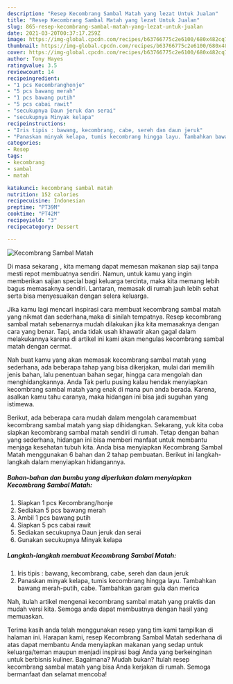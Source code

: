 ```yaml
---
description: "Resep Kecombrang Sambal Matah yang lezat Untuk Jualan"
title: "Resep Kecombrang Sambal Matah yang lezat Untuk Jualan"
slug: 865-resep-kecombrang-sambal-matah-yang-lezat-untuk-jualan
date: 2021-03-20T00:37:17.259Z
image: https://img-global.cpcdn.com/recipes/b63766775c2e6100/680x482cq70/kecombrang-sambal-matah-foto-resep-utama.jpg
thumbnail: https://img-global.cpcdn.com/recipes/b63766775c2e6100/680x482cq70/kecombrang-sambal-matah-foto-resep-utama.jpg
cover: https://img-global.cpcdn.com/recipes/b63766775c2e6100/680x482cq70/kecombrang-sambal-matah-foto-resep-utama.jpg
author: Tony Hayes
ratingvalue: 3.5
reviewcount: 14
recipeingredient:
- "1 pcs Kecombranghonje"
- "5 pcs bawang merah"
- "1 pcs bawang putih"
- "5 pcs cabai rawit"
- "secukupnya Daun jeruk dan serai"
- "secukupnya Minyak kelapa"
recipeinstructions:
- "Iris tipis : bawang, kecombrang, cabe, sereh dan daun jeruk"
- "Panaskan minyak kelapa, tumis kecombrang hingga layu. Tambahkan bawang merah-putih, cabe. Tambahkan garam gula dan merica"
categories:
- Resep
tags:
- kecombrang
- sambal
- matah

katakunci: kecombrang sambal matah 
nutrition: 152 calories
recipecuisine: Indonesian
preptime: "PT39M"
cooktime: "PT42M"
recipeyield: "3"
recipecategory: Dessert

---
```



![Kecombrang Sambal Matah](https://img-global.cpcdn.com/recipes/b63766775c2e6100/680x482cq70/kecombrang-sambal-matah-foto-resep-utama.jpg)

Di masa  sekarang , kita memang dapat memesan makanan siap saji tanpa mesti repot membuatnya sendiri. Namun, untuk kamu yang ingin memberikan sajian special bagi keluarga tercinta, maka kita memang lebih bagus memasaknya sendiri. Lantaran, memasak di rumah jauh lebih sehat serta bisa menyesuaikan dengan selera keluarga.

Jika kamu lagi mencari inspirasi cara membuat kecombrang sambal matah yang nikmat dan sederhana,maka di sinilah tempatnya. Resep kecombrang sambal matah  sebenarnya mudah dilakukan jika kita memasaknya dengan cara yang benar. Tapi, anda tidak usah khawatir akan gagal dalam melakukannya 
karena di artikel ini kami akan mengulas kecombrang sambal matah dengan cermat.  



Nah buat kamu yang akan memasak kecombrang sambal matah yang sederhana, ada beberapa tahap yang bisa dikerjakan, mulai dari memilih jenis bahan, lalu penentuan bahan segar, hingga cara mengolah dan menghidangkannya. Anda Tak perlu pusing kalau hendak menyiapkan kecombrang sambal matah yang enak di mana pun anda berada. Karena, asalkan kamu  tahu caranya, maka hidangan ini bisa jadi suguhan yang istimewa.

Berikut, ada beberapa cara mudah dalam mengolah caramembuat kecombrang sambal matah yang siap dihidangkan. Sekarang, yuk kita coba siapkan kecombrang sambal matah sendiri di rumah. Tetap dengan bahan yang sederhana, hidangan ini bisa memberi manfaat untuk membantu menjaga kesehatan tubuh kita. Anda bisa menyiapkan Kecombrang Sambal Matah menggunakan 6 bahan dan 2 tahap pembuatan. Berikut ini langkah-langkah dalam menyiapkan hidangannya.

<!--inarticleads1-->

##### Bahan-bahan dan bumbu yang diperlukan dalam menyiapkan Kecombrang Sambal Matah:

1. Siapkan 1 pcs Kecombrang/honje
1. Sediakan 5 pcs bawang merah
1. Ambil 1 pcs bawang putih
1. Siapkan 5 pcs cabai rawit
1. Sediakan secukupnya Daun jeruk dan serai
1. Gunakan secukupnya Minyak kelapa




<!--inarticleads2-->

##### Langkah-langkah membuat Kecombrang Sambal Matah:

1. Iris tipis : bawang, kecombrang, cabe, sereh dan daun jeruk
1. Panaskan minyak kelapa, tumis kecombrang hingga layu. Tambahkan bawang merah-putih, cabe. Tambahkan garam gula dan merica




Nah, itulah artikel mengenai  kecombrang sambal matah  yang praktis dan mudah versi kita. Semoga anda dapat membuatnya dengan hasil yang memuaskan. 

Terima kasih anda telah menggunakan resep yang tim kami tampilkan di halaman ini. Harapan kami, resep  Kecombrang Sambal Matah sederhana di atas dapat membantu Anda menyiapkan makanan yang sedap untuk keluarga/teman maupun menjadi inspirasi bagi Anda yang berkeinginan untuk berbisnis kuliner. Bagaimana? Mudah bukan? Itulah resep kecombrang sambal matah yang bisa Anda kerjakan di rumah. Semoga bermanfaat dan selamat mencoba!

